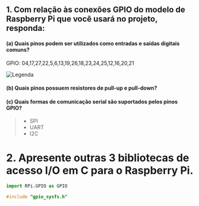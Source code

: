 ## 1. Com relação às conexões GPIO do modelo de Raspberry Pi que você usará no projeto, responda:

#### (a) Quais pinos podem ser utilizados como entradas e saídas digitais comuns?
GPIO: 04,17,27,22,5,6,13,19,26,18,23,24,25,12,16,20,21

![Legenda](https://pythonprogramming.net/static/images/rpi/raspberry_pi_gpio-shutdown-pins.png)

#### (b) Quais pinos possuem resistores de pull-up e pull-down?

#### (c) Quais formas de comunicação serial são suportados pelos pinos GPIO?
>* SPI
>* UART
>* I2C

# 2. Apresente outras 3 bibliotecas de acesso I/O em C para o Raspberry Pi.
```python
import RPi.GPIO as GPIO
```
```c
#include "gpio_sysfs.h"
```
